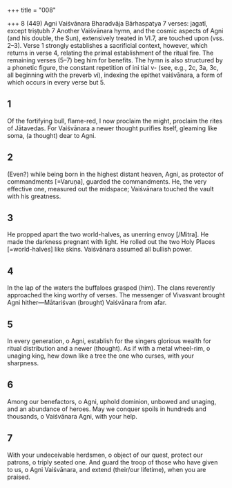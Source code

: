 +++
title = "008"

+++
8 (449) Agni Vaiśvānara
Bharadvāja Bārhaspatya
7 verses: jagatī, except triṣṭubh 7
Another Vaiśvānara hymn, and the cosmic aspects of Agni (and his double, the  Sun), extensively treated in VI.7, are touched upon (vss. 2–3). Verse 1 strongly  establishes a sacrificial context, however, which returns in verse 4, relating the  primal establishment of the ritual fire. The remaining verses (5–7) beg him for  benefits.
The hymn is also structured by a phonetic figure, the constant repetition of ini tial v- (see, e.g., 2c, 3a, 3c, all beginning with the preverb ví), indexing the epithet  vaiśvānara, a form of which occurs in every verse but 5.
## 1
Of the fortifying bull, flame-red, I now proclaim the might, proclaim the  rites of Jātavedas.
For Vaiśvānara a newer thought purifies itself, gleaming like soma,
(a thought) dear to Agni.
## 2
(Even?) while being born in the highest distant heaven, Agni, as protector  of commandments [=Varuṇa], guarded the commandments.
He, the very effective one, measured out the midspace; Vaiśvānara
touched the vault with his greatness.
## 3
He propped apart the two world-halves, as unerring envoy [/Mitra]. He  made the darkness pregnant with light.
He rolled out the two Holy Places [=world-halves] like skins. Vaiśvānara  assumed all bullish power.
## 4
In the lap of the waters the buffaloes grasped (him). The clans reverently  approached the king worthy of verses.
The messenger of Vivasvant brought Agni hither—Mātariśvan (brought)  Vaiśvānara from afar.
## 5
In every generation, o Agni, establish for the singers glorious wealth for  ritual distribution and a newer (thought).
As if with a metal wheel-rim, o unaging king, hew down like a tree the  one who curses, with your sharpness.
## 6
Among our benefactors, o Agni, uphold dominion, unbowed and  unaging, and an abundance of heroes.
May we conquer spoils in hundreds and thousands, o Vaiśvānara Agni,  with your help.

## 7
With your undeceivable herdsmen, o object of our quest, protect our  patrons, o triply seated one.
And guard the troop of those who have given to us, o Agni Vaiśvānara,  and extend (their/our lifetime), when you are praised.